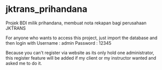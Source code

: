 # jktrans_prihandana
Projek BDI milik prihandana, membuat nota rekapan bagi perusahaan JKTRANS

For anyone who wants to access this project, just import the database and then login with
Username : admin
Password : 12345

Because you can't register via website as its only hold one administrator, this register feature will be added if my client or my instructor wanted and asked me to do it.
